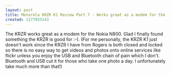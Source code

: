 ```yaml
---
layout: post
title: Motorola KRZR K1 Review Part 7 - Works great as a modem for the Nokia N800
created: 1177933143
---
```

<p>
The KRZR works great as a modem for the Nokia N800. Glad I finally found something the KRZR is good for :-). (For me personally, the KRZR K1 just doesn't work since the KRZR I have from Rogers is both closed and locked so there is no easy way to get videos and photos onto online services like flickr unless you enjoy the USB and Bluetooth chain of pain which I don't. Bluetooth and USB cut it for those who take one photo a day. I unfortunately take much more than that!)
</p>
